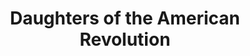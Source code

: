 ---
layout: repo
title: "Daughters of the American Revolution"
id: 24518
permalink: repos/24518/
---